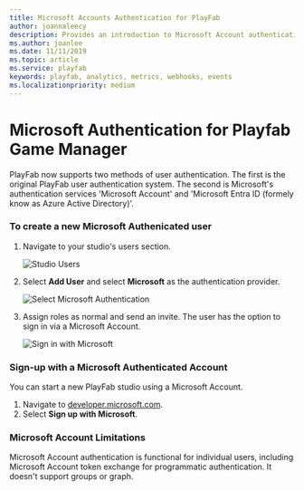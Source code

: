 ```yaml
---
title: Microsoft Accounts Authentication for PlayFab
author: joannaleecy
description: Provides an introduction to Microsoft Account authentication and steps for how to create a user with this auth method
ms.author: joanlee
ms.date: 11/11/2019
ms.topic: article
ms.service: playfab
keywords: playfab, analytics, metrics, webhooks, events
ms.localizationpriority: medium
---
```


# Microsoft Authentication for Playfab Game Manager

PlayFab now supports two methods of user authentication. The first is the original PlayFab user authentication system. The second is Microsoft's authentication services 'Microsoft Account' and 'Microsoft Entra ID (formely know as Azure Active Directory)'.

### To create a new Microsoft Authenicated user

1. Navigate to your studio's users section.

    ![Studio Users](media/AADDoc1.png)

2. Select **Add User** and select **Microsoft** as the authentication provider.

    ![Select Microsoft Authentication](media/AADDoc2.png)

3. Assign roles as normal and send an invite. The user has the option to sign in via a Microsoft Account.

    ![Sign in with Microsoft](media/AADDoc3.png )

### Sign-up with a Microsoft Authenticated Account

You can start a new PlayFab studio using a Microsoft Account.

1. Navigate to [developer.microsoft.com](https://developer.playfab.com/en-US/sign-up).
2. Select **Sign up with Microsoft**.

### Microsoft Account Limitations

Microsoft Account authentication is functional for individual users, including Microsoft Account token exchange for programmatic authentication. It doesn't support groups or graph.
